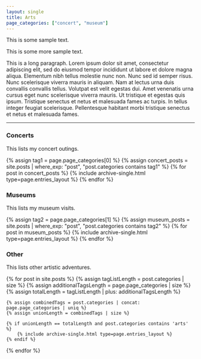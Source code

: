 ```yaml
---
layout: single
title: Arts
page_categories: ["concert", "museum"]
---
```


This is some sample text.

This is some more sample text.

This is a long paragraph. Lorem ipsum dolor sit amet, consectetur adipiscing elit, sed do eiusmod tempor incididunt ut labore et dolore magna aliqua. Elementum nibh tellus molestie nunc non. Nunc sed id semper risus. Nunc scelerisque viverra mauris in aliquam. Nam at lectus urna duis convallis convallis tellus. Volutpat est velit egestas dui. Amet venenatis urna cursus eget nunc scelerisque viverra mauris. Ut tristique et egestas quis ipsum. Tristique senectus et netus et malesuada fames ac turpis. In tellus integer feugiat scelerisque. Pellentesque habitant morbi tristique senectus et netus et malesuada fames.

---
### Concerts

This lists my concert outings.

{% assign tag1 = page.page_categories[0] %}
{% assign concert_posts = site.posts | where_exp: "post", "post.categories contains tag1" %}
{% for post in concert_posts %}
    {% include archive-single.html type=page.entries_layout %}
{% endfor %}

### Museums

This lists my museum visits.

{% assign tag2 = page.page_categories[1] %}
{% assign museum_posts = site.posts | where_exp: "post", "post.categories contains tag2" %}
{% for post in museum_posts %}
    {% include archive-single.html type=page.entries_layout %}
{% endfor %}

### Other

This lists other artistic adventures.

{% for post in site.posts %}
    {% assign tagListLength = post.categories | size %}
    {% assign additionalTagsLength = page.page_categories | size %}
    {% assign totalLength = tagListLength | plus: additionalTagsLength %}

    {% assign combinedTags = post.categories | concat: page.page_categories | uniq %}
    {% assign unionLength = combinedTags | size %}

    {% if unionLength == totalLength and post.categories contains 'arts' %}
        {% include archive-single.html type=page.entries_layout %}
    {% endif %}

{% endfor %}

